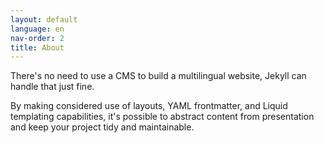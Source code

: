```yaml
---
layout: default
language: en
nav-order: 2
title: About
---
```


There's no need to use a CMS to build a multilingual website, Jekyll can handle that just fine.

By making considered use of layouts, YAML frontmatter, and Liquid templating capabilities, it's possible to abstract content from presentation and keep your project tidy and maintainable.
